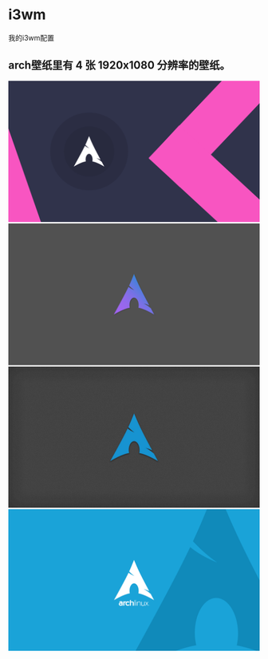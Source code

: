 # i3wm
我的i3wm配置
## arch壁纸里有 4 张 1920x1080 分辨率的壁纸。
![1.png](https://github.com/xiaoyunxibing/i3wm/blob/main/arch%E5%A3%81%E7%BA%B8/1.png)
![2.jpg](https://github.com/xiaoyunxibing/i3wm/blob/main/arch%E5%A3%81%E7%BA%B8/2.jpg)
![3.jpg](https://github.com/xiaoyunxibing/i3wm/blob/main/arch%E5%A3%81%E7%BA%B8/3.jpg)
![4.png](https://github.com/xiaoyunxibing/i3wm/blob/main/arch%E5%A3%81%E7%BA%B8/4.png)
